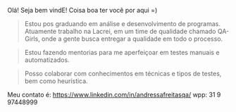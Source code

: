 Olá! Seja bem vindE! Coisa boa ter você por aqui =)

> Estou pos graduando em análise e desenvolvimento de programas.
> Atuamente trabalho na Lacrei,  em um time de qualidade chamado QA-Girls, onde a gente busca entregar a qualidade em todo o processo.

> Estou fazendo mentorias para  me aperfeiçoar em testes manuais e automatizados.

> Posso colaborar com conhecimentos em técnicas e tipos de testes, bem como heurística.

Meu contato é: https://www.linkedin.com/in/andressafreitasqa/
wpp: 31 9 97448999
